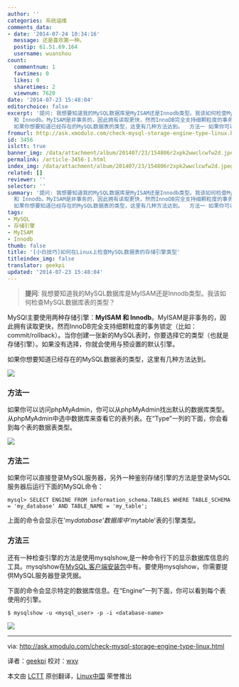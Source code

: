 ```yaml
---
author: ''
categories: 系统运维
comments_data:
- date: '2014-07-24 10:34:16'
  message: 还是喜欢第一种。
  postip: 61.51.69.164
  username: wuanshou
count:
  commentnum: 1
  favtimes: 0
  likes: 0
  sharetimes: 2
  viewnum: 7620
date: '2014-07-23 15:48:04'
editorchoice: false
excerpt: '提问: 我想要知道我的MySQL数据库是MyISAM还是Innodb类型。我该如何检查MySQL数据库表的类型？  MySQl主要使用两种存储引擎：MyISAM
  和 Innodb。MyISAM是非事务的，因此拥有读取更快，然而InnoDB完全支持细颗粒度的事务锁定（比如：commit/rollback）。当你创建一张新的MySQL表时，你要选择它的类型（也就是存储引擎）。如果没有选择，你就会使用与预设置的默认引擎。
  如果你想要知道已经存在的MySQL数据表的类型，这里有几种方法达到。  方法一 如果你可以访问phpMyAdmin，你可以从phpMyAdmin找出默认的数据库类型。从phpMyAdmin中选中数'
fromurl: http://ask.xmodulo.com/check-mysql-storage-engine-type-linux.html
id: 3456
islctt: true
banner_img: /data/attachment/album/201407/23/154806r2xpk2wwclcwfw2d.jpeg
permalink: /article-3456-1.html
index_img: /data/attachment/album/201407/23/154806r2xpk2wwclcwfw2d.jpeg.thumb.jpg
related: []
reviewer: ''
selector: ''
summary: '提问: 我想要知道我的MySQL数据库是MyISAM还是Innodb类型。我该如何检查MySQL数据库表的类型？  MySQl主要使用两种存储引擎：MyISAM
  和 Innodb。MyISAM是非事务的，因此拥有读取更快，然而InnoDB完全支持细颗粒度的事务锁定（比如：commit/rollback）。当你创建一张新的MySQL表时，你要选择它的类型（也就是存储引擎）。如果没有选择，你就会使用与预设置的默认引擎。
  如果你想要知道已经存在的MySQL数据表的类型，这里有几种方法达到。  方法一 如果你可以访问phpMyAdmin，你可以从phpMyAdmin找出默认的数据库类型。从phpMyAdmin中选中数'
tags:
- MySQL
- 存储引擎
- MyISAM
- Innodb
thumb: false
title: '[小白技巧]如何在Linux上检查MySQL数据表的存储引擎类型'
titleindex_img: false
translator: geekpi
updated: '2014-07-23 15:48:04'
---
```



> 
> **提问**: 我想要知道我的MySQL数据库是MyISAM还是Innodb类型。我该如何检查MySQL数据库表的类型？
> 
> 
> 


MySQl主要使用两种存储引擎：**MyISAM 和 Innodb**。MyISAM是非事务的，因此拥有读取更快，然而InnoDB完全支持细颗粒度的事务锁定（比如：commit/rollback）。当你创建一张新的MySQL表时，你要选择它的类型（也就是存储引擎）。如果没有选择，你就会使用与预设置的默认引擎。


如果你想要知道已经存在的MySQL数据表的类型，这里有几种方法达到。


![](/data/attachment/album/201407/23/154806r2xpk2wwclcwfw2d.jpeg)


### 方法一


如果你可以访问phpMyAdmin，你可以从phpMyAdmin找出默认的数据库类型。从phpMyAdmin中选中数据库来查看它的表列表。在“Type”一列的下面，你会看到每个表的数据表类型。


![](/data/attachment/album/201407/23/154819t9l928ur58vrzrk7.jpg)


### 方法二


如果你可以直接登录MySQL服务器，另外一种鉴别存储引擎的方法是登录MySQL服务器后运行下面的MySQL命令：



```
mysql> SELECT ENGINE FROM information_schema.TABLES WHERE TABLE_SCHEMA = 'my_database' AND TABLE_NAME = 'my_table';

```

上面的命令会显示在'my*database'数据库中'my*table'表的引擎类型。


### 方法三


还有一种检查引擎的方法是使用mysqlshow,是一种命令行下的显示数据库信息的工具。mysqlshow在[MySQL 客户端安装包](http://xmodulo.com/2013/06/how-to-install-mysql-server-and-client-on-linux.html)中有。要使用mysqlshow，你需要提供MySQL服务器登录凭据。


下面的命令会显示特定的数据库信息。在“Engine”一列下面，你可以看到每个表使用的引擎。



```
$ mysqlshow -u <mysql_user> -p -i <database-name>

```

![](/data/attachment/album/201407/23/154836il0kqlz8pl2m0qlh.jpg)




---


via: <http://ask.xmodulo.com/check-mysql-storage-engine-type-linux.html>


译者：[geekpi](https://github.com/geekpi) 校对：[wxy](https://github.com/wxy)


本文由 [LCTT](https://github.com/LCTT/TranslateProject) 原创翻译，[Linux中国](http://linux.cn/) 荣誉推出